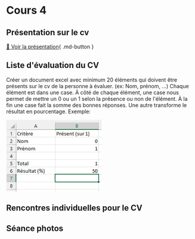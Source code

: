 # Cours 4
## Présentation sur le cv   
[📁 Voir la présentation](https://cmontmorency365-my.sharepoint.com/:b:/g/personal/lora_boisvert_cmontmorency_qc_ca/EVyO4I6ZyrpItmxxqMTH2bMBkqWKR6zRhRTug3VbdkKmkA?e=4HOTYb){ .md-button }  
 

<h2>Liste d'évaluation du CV</h2>
<p>Créer un document excel avec minimum 20 éléments qui doivent être présents sur le cv de la personne à évaluer. (ex: Nom, prénom, ...) Chaque élément est dans une case. À côté de chaque élément, une case nous permet de mettre un 0 ou un 1 selon la présence ou non de l'élément. À la fin une case fait la somme des bonnes réponses. Une autre transforme le résultat en pourcentage. Exemple:</p>
<img src="images/excel.png">

<h2>Rencontres individuelles pour le CV</h2>

<h2>Séance photos</h2>
